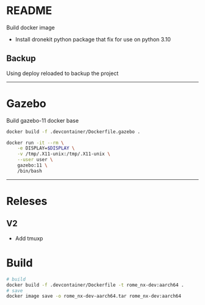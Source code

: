 # README

Build docker image

- Install dronekit python package that fix for use on python 3.10

## Backup
Using deploy reloaded to backup the project

---

# Gazebo

Build gazebo-11 docker base

```bash title="build"
docker build -f .devcontainer/Dockerfile.gazebo .
```

```bash title="run"
docker run -it --rm \
    -e DISPLAY=$DISPLAY \
    -v /tmp/.X11-unix:/tmp/.X11-unix \
    --user user \
    gazebo:11 \
    /bin/bash
```

---
# Releses
## V2
- Add tmuxp

# Build
```bash
# build
docker build -f .devcontainer/Dockerfile -t rome_nx-dev:aarch64 .
# save
docker image save -o rome_nx-dev-aarch64.tar rome_nx-dev:aarch64
```
